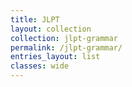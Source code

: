 ```yaml
---
title: JLPT
layout: collection
collection: jlpt-grammar
permalink: /jlpt-grammar/
entries_layout: list
classes: wide
---
```

